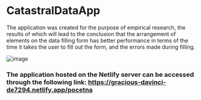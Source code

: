 # CatastralDataApp

The application was created for the purpose of empirical research, the results of which will lead to the conclusion that the arrangement of elements on the data filling form has better performance in terms of the time it takes the user to fill out the form, and the errors made during filling.

![image](https://user-images.githubusercontent.com/40810226/135462362-ae628ecb-d8d8-426e-b837-b942e83f67a4.png)

### The application hosted on the Netlify server can be accessed through the following link: https://gracious-davinci-de7294.netlify.app/pocetna


